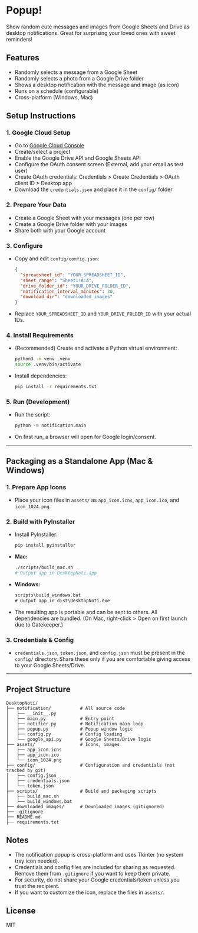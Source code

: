 # Popup!

Show random cute messages and images from Google Sheets and Drive as desktop notifications. 
Great for surprising your loved ones with sweet reminders!

## Features
- Randomly selects a message from a Google Sheet
- Randomly selects a photo from a Google Drive folder
- Shows a desktop notification with the message and image (as icon)
- Runs on a schedule (configurable)
- Cross-platform (Windows, Mac)

## Setup Instructions

### 1. Google Cloud Setup
- Go to [Google Cloud Console](https://console.cloud.google.com/apis/credentials)
- Create/select a project
- Enable the Google Drive API and Google Sheets API
- Configure the OAuth consent screen (External, add your email as test user)
- Create OAuth credentials: Credentials > Create Credentials > OAuth client ID > Desktop app
- Download the `credentials.json` and place it in the `config/` folder

### 2. Prepare Your Data
- Create a Google Sheet with your messages (one per row)
- Create a Google Drive folder with your images
- Share both with your Google account

### 3. Configure
- Copy and edit `config/config.json`:
  ```json
  {
    "spreadsheet_id": "YOUR_SPREADSHEET_ID",
    "sheet_range": "Sheet1!A:A",
    "drive_folder_id": "YOUR_DRIVE_FOLDER_ID",
    "notification_interval_minutes": 30,
    "download_dir": "downloaded_images"
  }
  ```
- Replace `YOUR_SPREADSHEET_ID` and `YOUR_DRIVE_FOLDER_ID` with your actual IDs.

### 4. Install Requirements
- (Recommended) Create and activate a Python virtual environment:
  ```sh
  python3 -m venv .venv
  source .venv/bin/activate
  ```
- Install dependencies:
  ```sh
  pip install -r requirements.txt
  ```

### 5. Run (Development)
- Run the script:
  ```sh
  python -m notification.main
  ```
- On first run, a browser will open for Google login/consent.

---

## Packaging as a Standalone App (Mac & Windows)

### 1. Prepare App Icons
- Place your icon files in `assets/` as `app_icon.icns`, `app_icon.ico`, and `icon_1024.png`.

### 2. Build with PyInstaller
- Install PyInstaller:
  ```sh
  pip install pyinstaller
  ```
- **Mac:**
  ```sh
  ./scripts/build_mac.sh
  # Output app in DesktopNoti.app
  ```
- **Windows:**
  ```bat
  scripts\build_windows.bat
  # Output app in dist\DesktopNoti.exe
  ```
- The resulting app is portable and can be sent to others. All dependencies are bundled. (On Mac, right-click > Open on first launch due to Gatekeeper.)

### 3. Credentials & Config
- `credentials.json`, `token.json`, and `config.json` must be present in the `config/` directory. Share these only if you are comfortable giving access to your Google Sheets/Drive.

---

## Project Structure
```
DesktopNoti/
├── notification/           # All source code
│   ├── __init__.py
│   ├── main.py             # Entry point
│   ├── notifier.py         # Notification main loop
│   ├── popup.py            # Popup window logic
│   ├── config.py           # Config loading
│   └── google_api.py       # Google Sheets/Drive logic
├── assets/                 # Icons, images
│   ├── app_icon.icns
│   ├── app_icon.ico
│   └── icon_1024.png
├── config/                 # Configuration and credentials (not tracked by git)
│   ├── config.json
│   ├── credentials.json
│   └── token.json
├── scripts/                # Build and packaging scripts
│   ├── build_mac.sh
│   └── build_windows.bat
├── downloaded_images/      # Downloaded images (gitignored)
├── .gitignore
├── README.md
├── requirements.txt
```

## Notes
- The notification popup is cross-platform and uses Tkinter (no system tray icon needed).
- Credentials and config files are included for sharing as requested. Remove them from `.gitignore` if you want to keep them private.
- For security, do not share your Google credentials/token unless you trust the recipient.
- If you want to customize the icon, replace the files in `assets/`.

## License
MIT

